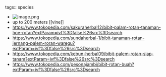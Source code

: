 tags:: species

- ![image.png](https://peach-geographical-bat-397.mypinata.cloud/ipfs/QmXmAVqmBCEpxAFKDpS1Hz7WAqPUV4e8p48dPTLmrQ1b8B)
- up to 200 meters [[vine]]
- https://www.tokopedia.com/sakuraherbal12/bibit-palam-rotan-tanaman-hoe-rotan?extParam=ivf%3Dfalse%26src%3Dsearch
- https://www.tokopedia.com/sundaherbal-1/bibit-tanaman-rotan-jernang-palem-roran-waregu?extParam=ivf%3Dfalse%26src%3Dsearch
- https://www.tokopedia.com/kebun-herbal09/bibit-palem-rotan-siap-tanam?extParam=ivf%3Dfalse%26src%3Dsearch
- https://www.tokopedia.com/pesonajambi/bibit-rotan-buah?extParam=ivf%3Dfalse%26src%3Dsearch